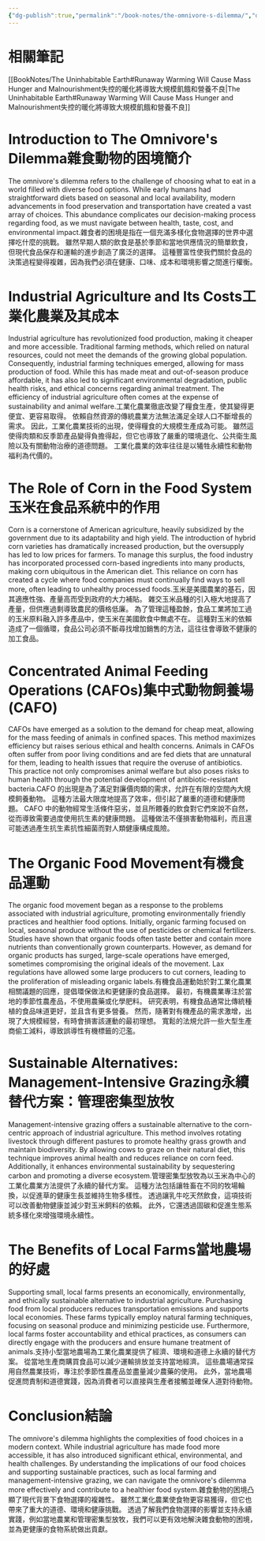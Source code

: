 ```yaml
---
{"dg-publish":true,"permalink":"/book-notes/the-omnivore-s-dilemma/","dgPassFrontmatter":true}
---
```


# 相關筆記
[[BookNotes/The Uninhabitable Earth#Runaway Warming Will Cause Mass Hunger and Malnourishment失控的暖化將導致大規模飢餓和營養不良\|The Uninhabitable Earth#Runaway Warming Will Cause Mass Hunger and Malnourishment失控的暖化將導致大規模飢餓和營養不良]]

# Introduction to The Omnivore's Dilemma雜食動物的困境簡介

The omnivore's dilemma refers to the challenge of choosing what to eat in a world filled with diverse food options. While early humans had straightforward diets based on seasonal and local availability, modern advancements in food preservation and transportation have created a vast array of choices. This abundance complicates our decision-making process regarding food, as we must navigate between health, taste, cost, and environmental impact.雜食者的困境是指在一個充滿多樣化食物選擇的世界中選擇吃什麼的挑戰。 雖然早期人類的飲食是基於季節和當地供應情況的簡單飲食，但現代食品保存和運輸的進步創造了廣泛的選擇。 這種豐富性使我們關於食品的決策過程變得複雜，因為我們必須在健康、口味、成本和環境影響之間進行權衡。

# Industrial Agriculture and Its Costs工業化農業及其成本

Industrial agriculture has revolutionized food production, making it cheaper and more accessible. Traditional farming methods, which relied on natural resources, could not meet the demands of the growing global population. Consequently, industrial farming techniques emerged, allowing for mass production of food. While this has made meat and out-of-season produce affordable, it has also led to significant environmental degradation, public health risks, and ethical concerns regarding animal treatment. The efficiency of industrial agriculture often comes at the expense of sustainability and animal welfare.工業化農業徹底改變了糧食生產，使其變得更便宜、更容易取得。 依賴自然資源的傳統農業方法無法滿足全球人口不斷增長的需求。 因此，工業化農業技術的出現，使得糧食的大規模生產成為可能。 雖然這使得肉類和反季節產品變得負擔得起，但它也導致了嚴重的環境退化、公共衛生風險以及有關動物治療的道德問題。 工業化農業的效率往往是以犧牲永續性和動物福利為代價的。

# The Role of Corn in the Food System玉米在食品系統中的作用

Corn is a cornerstone of American agriculture, heavily subsidized by the government due to its adaptability and high yield. The introduction of hybrid corn varieties has dramatically increased production, but the oversupply has led to low prices for farmers. To manage this surplus, the food industry has incorporated processed corn-based ingredients into many products, making corn ubiquitous in the American diet. This reliance on corn has created a cycle where food companies must continually find ways to sell more, often leading to unhealthy processed foods.玉米是美國農業的基石，因其適應性強、產量高而受到政府的大力補貼。 雜交玉米品種的引入極大地提高了產量，但供應過剩導致農民的價格低廉。 為了管理這種盈餘，食品工業將加工過的玉米原料融入許多產品中，使玉米在美國飲食中無處不在。 這種對玉米的依賴造成了一個循環，食品公司必須不斷尋找增加銷售的方法，這往往會導致不健康的加工食品。

# Concentrated Animal Feeding Operations (CAFOs)集中式動物飼養場 (CAFO)

CAFOs have emerged as a solution to the demand for cheap meat, allowing for the mass feeding of animals in confined spaces. This method maximizes efficiency but raises serious ethical and health concerns. Animals in CAFOs often suffer from poor living conditions and are fed diets that are unnatural for them, leading to health issues that require the overuse of antibiotics. This practice not only compromises animal welfare but also poses risks to human health through the potential development of antibiotic-resistant bacteria.CAFO 的出現是為了滿足對廉價肉類的需求，允許在有限的空間內大規模飼養動物。 這種方法最大限度地提高了效率，但引起了嚴重的道德和健康問題。 CAFO 中的動物經常生活條件惡劣，並且所餵養的飲食對它們來說不自然，從而導致需要過度使用抗生素的健康問題。 這種做法不僅損害動物福利，而且還可能透過產生抗生素抗性細菌而對人類健康構成風險。

# The Organic Food Movement有機食品運動

The organic food movement began as a response to the problems associated with industrial agriculture, promoting environmentally friendly practices and healthier food options. Initially, organic farming focused on local, seasonal produce without the use of pesticides or chemical fertilizers. Studies have shown that organic foods often taste better and contain more nutrients than conventionally grown counterparts. However, as demand for organic products has surged, large-scale operations have emerged, sometimes compromising the original ideals of the movement. Lax regulations have allowed some large producers to cut corners, leading to the proliferation of misleading organic labels.有機食品運動始於對工業化農業相關議題的回應，提倡環保做法和更健康的食品選擇。 最初，有機農業專注於當地的季節性農產品，不使用農藥或化學肥料。 研究表明，有機食品通常比傳統種植的食品味道更好，並且含有更多營養。 然而，隨著對有機產品的需求激增，出現了大規模經營，有時會損害該運動的最初理想。 寬鬆的法規允許一些大型生產商偷工減料，導致誤導性有機標籤的氾濫。

# Sustainable Alternatives: Management-Intensive Grazing永續替代方案：管理密集型放牧

Management-intensive grazing offers a sustainable alternative to the corn-centric approach of industrial agriculture. This method involves rotating livestock through different pastures to promote healthy grass growth and maintain biodiversity. By allowing cows to graze on their natural diet, this technique improves animal health and reduces reliance on corn feed. Additionally, it enhances environmental sustainability by sequestering carbon and promoting a diverse ecosystem.管理密集型放牧為以玉米為中心的工業化農業方法提供了永續的替代方案。 這種方法包括讓牲畜在不同的牧場輪換，以促進草的健康生長並維持生物多樣性。 透過讓乳牛吃天然飲食，這項技術可以改善動物健康並減少對玉米飼料的依賴。 此外，它還透過固碳和促進生態系統多樣化來增強環境永續性。

# The Benefits of Local Farms當地農場的好處

Supporting small, local farms presents an economically, environmentally, and ethically sustainable alternative to industrial agriculture. Purchasing food from local producers reduces transportation emissions and supports local economies. These farms typically employ natural farming techniques, focusing on seasonal produce and minimizing pesticide use. Furthermore, local farms foster accountability and ethical practices, as consumers can directly engage with the producers and ensure humane treatment of animals.支持小型當地農場為工業化農業提供了經濟、環境和道德上永續的替代方案。 從當地生產商購買食品可以減少運輸排放並支持當地經濟。 這些農場通常採用自然農業技術，專注於季節性農產品並盡量減少農藥的使用。 此外，當地農場促進問責制和道德實踐，因為消費者可以直接與生產者接觸並確保人道對待動物。

# Conclusion結論

The omnivore's dilemma highlights the complexities of food choices in a modern context. While industrial agriculture has made food more accessible, it has also introduced significant ethical, environmental, and health challenges. By understanding the implications of our food choices and supporting sustainable practices, such as local farming and management-intensive grazing, we can navigate the omnivore's dilemma more effectively and contribute to a healthier food system.雜食動物的困境凸顯了現代背景下食物選擇的複雜性。 雖然工業化農業使食物更容易獲得，但它也帶來了重大的道德、環境和健康挑戰。 透過了解我們食物選擇的影響並支持永續實踐，例如當地農業和管理密集型放牧，我們可以更有效地解決雜食動物的困境，並為更健康的食物系統做出貢獻。